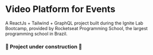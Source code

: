 # Video Platform for Events
A ReactJs + Tailwind + GraphQL project built during the Ignite Lab Bootcamp, provided by Rocketseat Programming School, the largest programming school in Brazil.

### :construction: Project under construction :construction:
